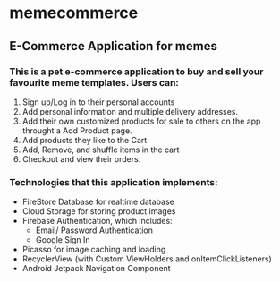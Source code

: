 # memecommerce
## E-Commerce Application for memes

### This is a pet e-commerce application to buy and sell your favourite meme templates. Users can:
1. Sign up/Log in to their personal accounts
2. Add personal information and multiple delivery addresses.
3. Add their own customized products for sale to others on the app throught a Add Product page.
4. Add products they like to the Cart
5. Add, Remove, and shuffle items in the cart
6. Checkout and view their orders.

### Technologies that this application implements: 
- FireStore Database for realtime database
- Cloud Storage for storing product images
- Firebase Authentication, which includes:
  - Email/ Password Authentication
  - Google Sign In
- Picasso for image caching and loading
- RecyclerView (with Custom ViewHolders and onItemClickListeners)
- Android Jetpack Navigation Component

